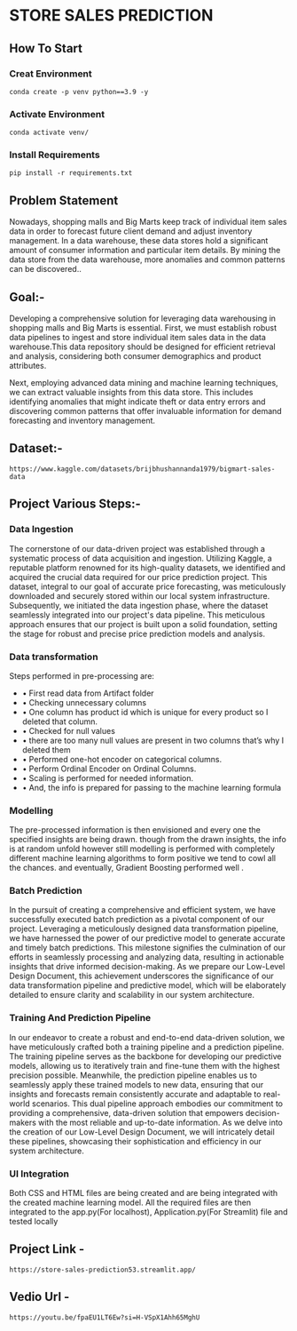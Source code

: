 # STORE SALES PREDICTION

## How To Start
### Creat Environment
```
conda create -p venv python==3.9 -y
```
### Activate Environment
```
conda activate venv/
```
### Install Requirements 
```
pip install -r requirements.txt
```

## Problem Statement
Nowadays, shopping malls and Big Marts keep track of individual item sales data in order to forecast future client demand and adjust inventory management. In a data warehouse, these data stores hold a significant amount of consumer information and particular item details. By mining the data store from the data warehouse, more anomalies and common patterns can be discovered..

## Goal:-
Developing a comprehensive solution for leveraging data warehousing in shopping malls and Big Marts is essential. First, we must establish robust data pipelines to ingest and store individual item sales data in the data warehouse.This data repository should be designed for efficient retrieval and analysis, considering both consumer demographics and product attributes.

Next, employing advanced data mining and machine learning techniques, we can extract valuable insights from this data store. This includes identifying anomalies that might indicate theft or data entry errors and discovering common patterns that offer invaluable information for demand forecasting and inventory management.

## Dataset:-
```
https://www.kaggle.com/datasets/brijbhushannanda1979/bigmart-sales-data
```
## Project Various Steps:-
### Data Ingestion
The cornerstone of our data-driven project was established through a systematic process of data acquisition and ingestion. Utilizing Kaggle, a reputable platform renowned for its high-quality datasets, we identified and acquired the crucial data required for our price prediction project. This dataset, integral to our goal of accurate price forecasting, was meticulously downloaded and securely stored within our local system infrastructure. Subsequently, we initiated the data ingestion phase, where the dataset seamlessly integrated into our project's data pipeline. This meticulous approach ensures that our project is built upon a solid foundation, setting the stage for robust and precise price prediction models and analysis.

### Data transformation
Steps performed in pre-processing are:
- • First read data from Artifact folder
- • Checking unnecessary columns
- • One column has product id which is unique for every product so I deleted that column.
- • Checked for null values
- • there are too many null values are present in two columns that’s why I deleted them
- • Performed one-hot encoder on categorical columns.
- • Perform Ordinal Encoder on Ordinal Columns.
- • Scaling is performed for needed information.
- • And, the info is prepared for passing to the machine learning formula

### Modelling
The pre-processed information is then envisioned and every one the specified insights are being drawn. though from the drawn insights, the info is at random unfold however still modelling is performed with completely different machine learning algorithms to form positive we tend to cowl all the chances. and eventually, Gradient Boosting performed well .

### Batch Prediction

In the pursuit of creating a comprehensive and efficient system, we have successfully executed batch prediction as a pivotal component of our project. Leveraging a meticulously designed data transformation pipeline, we have harnessed the power of our predictive model to generate accurate and timely batch predictions. This milestone signifies the culmination of our efforts in seamlessly processing and analyzing data, resulting in actionable insights that drive informed decision-making. As we prepare our Low-Level Design Document, this achievement underscores the significance of our data transformation pipeline and predictive model, which will be elaborately detailed to ensure clarity and scalability in our system architecture.

### Training And Prediction Pipeline

In our endeavor to create a robust and end-to-end data-driven solution, we have meticulously crafted both a training pipeline and a prediction pipeline. The training pipeline serves as the backbone for developing our predictive models, allowing us to iteratively train and fine-tune them with the highest precision possible. Meanwhile, the prediction pipeline enables us to seamlessly apply these trained models to new data, ensuring that our insights and forecasts remain consistently accurate and adaptable to real-world scenarios. This dual pipeline approach embodies our commitment to providing a comprehensive, data-driven solution that empowers decision-makers with the most reliable and up-to-date information. As we delve into the creation of our Low-Level Design Document, we will intricately detail these pipelines, showcasing their sophistication and efficiency in our system architecture.

### UI Integration

Both CSS and HTML files are being created and are being integrated with the created machine learning model. All the required files are then integrated to the app.py(For localhost), Application.py(For Streamlit) file and tested locally

## Project Link - 
```
https://store-sales-prediction53.streamlit.app/
```

## Vedio Url - 
```
https://youtu.be/fpaEU1LT6Ew?si=H-VSpX1Ahh65MghU
```

